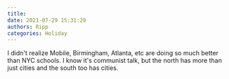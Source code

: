 ```yaml
---
title: 
date: 2021-07-29 15:31:29
authors: Ripp
categories: Holiday
---
```


 I didn't realize Mobile, Birmingham, Atlanta, etc are doing so much better than NYC schools. I know it's communist talk, but the north has more than just cities and the south too has cities.